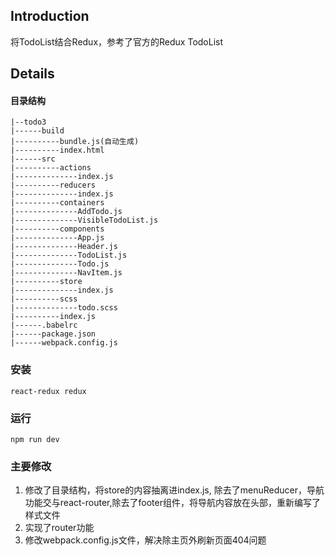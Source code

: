 ## Introduction
将TodoList结合Redux，参考了官方的Redux TodoList

## Details
#### 目录结构
    |--todo3
    |------build
    |----------bundle.js(自动生成)
    |----------index.html
    |------src
    |----------actions
    |--------------index.js 
    |----------reducers
    |--------------index.js
    |----------containers
    |--------------AddTodo.js
    |--------------VisibleTodoList.js
    |----------components
    |--------------App.js
    |--------------Header.js
    |--------------TodoList.js
    |--------------Todo.js
    |--------------NavItem.js
    |----------store
    |--------------index.js
    |----------scss
    |--------------todo.scss
    |----------index.js 
    |------.babelrc
    |------package.json
    |------webpack.config.js

### 安装
	react-redux redux
### 运行
	npm run dev
### 主要修改
1. 修改了目录结构，将store的内容抽离进index.js, 除去了menuReducer，导航功能交与react-router,除去了footer组件，将导航内容放在头部，重新编写了样式文件
2. 实现了router功能
3. 修改webpack.config.js文件，解决除主页外刷新页面404问题




